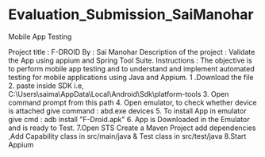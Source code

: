 # Evaluation_Submission_SaiManohar
Mobile App Testing


Project title : F-DROID
By : Sai Manohar
Description of the project : Validate the App using appium and Spring Tool Suite.
Instructions : The objective is to perform mobile app testing and to understand and implement
automated testing for mobile applications using Java and Appium.
1 .Download the file
2. paste inside SDK i.e, C:\Users\saima\AppData\Local\Android\Sdk\platform-tools
3. Open command prompt from this path 
4. Open emulator, to check whether device is attached give command : abd.exe devices
5. To install App in emulator give cmd : adb install "F-Droid.apk" 
6. App is Downloaded in the Emulator and is ready to Test.
7.Open STS Create a Maven Project add dependencies ,Add  Capability class in src/main/java & Test class in src/test/java
8.Start Appium 
